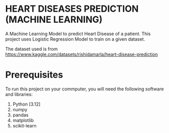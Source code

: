# HEART DISEASES PREDICTION (MACHINE LEARNING)

A Machine Learning Model to predict Heart Disease of a patient. This project uses Logistic Regression Model to train on a given dataset.

The dataset used is from https://www.kaggle.com/datasets/rishidamarla/heart-disease-prediction

# Prerequisites
To run this project on your commputer, you will need the following software and libraries:
1. Python [3.12]
2. numpy
3. pandas
4. matplotlib
5. scikit-learn